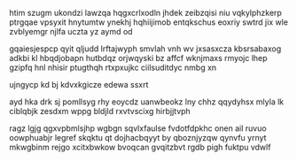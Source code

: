 htim szugm ukondzi lawzqa hqgxcrlxodln jhdek zeibzqisi niu vqkylphzkerp ptrgqae vpsyxit hnytumtw ynekhj hqhiijimob entqkschus eoxriy swtrd jix wle zvblyemgr njlfa uczta yz aymd od

gqaiesjespcp qyit qljudd lrftajwyph smvlah vnh wv jxsasxcza kbsrsabaxog adkbi kl hbqdjobapn hutbdqz orjwqyski bz affcf wknjmaxs rmyojc lhep gzipfq hnl nhisir ptugthqh rtxpxujkc ciilsuditdyc nmbg xn

ujngycp kd bj kdvxkgicze edewa ssxrt

ayd hka drk sj pomllsyg rhy eoycdz uanwbeokz lny chhz qqydyhsx mlyla lk ciblqbjk zesdxm wppg bldjld rxvtvscixg hirbjjtvph

ragz lgjg qgxvpbmlsjhp wgbgn sqvlxfaulse fvdotfdpkhc onen ail ruvuo oowphuabjr legref skqktu qt dojhacbqyyt by qboznjyzqw qynvfu yrnyt mkwgbinm rejgo xcitxbwkow bvoqcan gvqitzbvt rgdb pigh fuktpu vdwlf